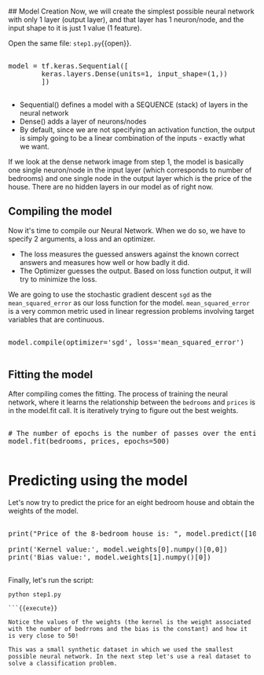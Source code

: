 <br>
## Model Creation 
Now, we will create the simplest possible neural network with only 1 layer (output layer), and that layer has 1 neuron/node, and the input shape to it is just 1 value (1 feature).

Open the same file: `step1.py`{{open}}.

<pre class="file" data-filename="step1.py" data-target="append">

model = tf.keras.Sequential([
        keras.layers.Dense(units=1, input_shape=(1,))
        ])

</pre>

* Sequential() defines a model with a SEQUENCE (stack) of layers in the neural network 
* Dense() adds a layer of neurons/nodes
* By default, since we are not specifying an activation function, the output is simply going 
to be a linear combination of the inputs - exactly what we want.

If we look at the dense network image from step 1, the model is basically one single neuron/node in the input layer (which corresponds to number of bedrooms) and one single node in the output layer which is the price of the house. There are no hidden layers in our model as of right now.

## Compiling the model
Now it's time to compile our Neural Network. When we do so, we have to specify 2 arguments, a loss and an optimizer.

* The loss measures the guessed answers against the known correct answers and measures how well or how badly it did.
* The Optimizer guesses the output. Based on loss function output, it will try to minimize the loss.

We are going to use the stochastic gradient descent `sgd` as the `mean_squared_error` as our loss function for the model. `mean_squared_error` is a very common metric used in linear regression problems involving target variables that are continuous.

<pre class="file" data-filename="step1.py" data-target="append">

model.compile(optimizer='sgd', loss='mean_squared_error')

</pre>

## Fitting the model
After compiling comes the fitting. The process of training the neural network, where it learns the relationship between the `bedrooms` and `prices` is in the model.fit call. It is iteratively trying to figure out the best weights.


<pre class="file" data-filename="step1.py" data-target="append">

# The number of epochs is the number of passes over the entire dataset done in order to find the best weights.
model.fit(bedrooms, prices, epochs=500)

</pre>

# Predicting using the model
Let's now try to predict the price for an eight bedroom house and obtain the weights of the model.


<pre class="file" data-filename="step1.py" data-target="append">

print("Price of the 8-bedroom house is: ", model.predict([10.0]))

print('Kernel value:', model.weights[0].numpy()[0,0])
print('Bias value:', model.weights[1].numpy()[0])

</pre>

Finally, let's run the script:

```
python step1.py

```{{execute}}

Notice the values of the weights (the kernel is the weight associated with the number of bedrroms and the bias is the constant) and how it is very close to 50! 

This was a small synthetic dataset in which we used the smallest possible neural network. In the next step let's use a real dataset to solve a classification problem.